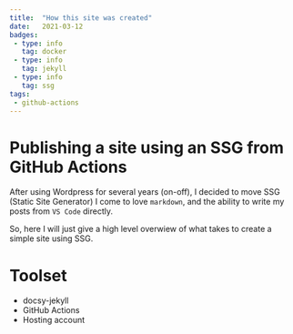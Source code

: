```yaml
---
title:  "How this site was created"
date:   2021-03-12 
badges: 
 - type: info
   tag: docker
 - type: info
   tag: jekyll
 - type: info
   tag: ssg
tags:
 - github-actions
---
```


# Publishing a site using an SSG from GitHub Actions

After using Wordpress for several years (on-off), I decided to move SSG (Static Site Generator)
I come to love `markdown`, and the ability to write my posts from `VS Code` directly.

So, here I will just give a high level overwiew of what takes to create a simple site using SSG.

<!--more-->

# Toolset

* docsy-jekyll
* GitHub Actions
* Hosting account

